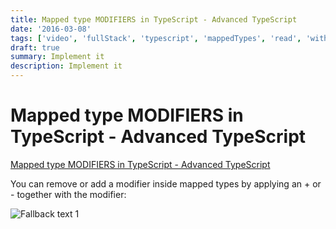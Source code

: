 ```yaml
---
title: Mapped type MODIFIERS in TypeScript - Advanced TypeScript
date: '2016-03-08'
tags: ['video', 'fullStack', 'typescript', 'mappedTypes', 'read', 'withResume']
draft: true
summary: Implement it
description: Implement it
---
```

# Mapped type MODIFIERS in TypeScript - Advanced TypeScript


[Mapped type MODIFIERS in TypeScript - Advanced TypeScript](https://www.youtube.com/watch?v=0zgWo_gnzVI&ab_channel=BasaratCodes)

You can remove or add a modifier inside mapped types by applying an + or - together with the modifier:

![Fallback text 1](/static/assets/pasted-image-20221008100258.png)



